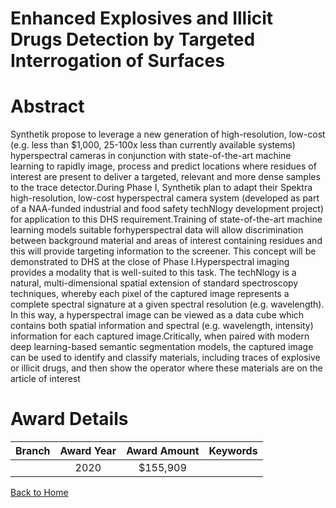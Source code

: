 
Enhanced Explosives and Illicit Drugs Detection by Targeted Interrogation of Surfaces
=====================================================================================

# Abstract


Synthetik propose to leverage a new generation of high-resolution, low-cost (e.g. less than $1,000, 25-100x less than currently available systems) hyperspectral cameras in conjunction with state-of-the-art machine learning to rapidly image, process and predict locations where residues of interest are present to deliver a targeted, relevant and more dense samples to the trace detector.During Phase I, Synthetik plan to adapt their Spektra high-resolution, low-cost hyperspectral camera system (developed as part of a NAA-funded industrial and food safety techNlogy development project) for application to this DHS requirement.Training of state-of-the-art machine learning models suitable forhyperspectral data will allow discrimination between background material and areas of interest containing residues and this will provide targeting information to the screener. This concept will be demonstrated to DHS at the close of Phase I.Hyperspectral imaging provides a modality that is well-suited to this task. The techNlogy is a natural, multi-dimensional spatial extension of standard spectroscopy techniques, whereby each pixel of the captured image represents a complete spectral signature at a given spectral resolution (e.g. wavelength). In this way, a hyperspectral image can be viewed as a data cube which contains both spatial information and spectral (e.g. wavelength, intensity) information for each captured image.Critically, when paired with modern deep learning-based semantic segmentation models, the captured image can be used to identify and classify materials, including traces of explosive or illicit drugs, and then show the operator where these materials are on the article of interest  

# Award Details

|Branch|Award Year|Award Amount|Keywords|
| :---: | :---: | :---: | :---: |
||2020|$155,909||
  
  


[Back to Home](https://github.com/chrischow/dod_sbir_awards/Reports/JT/#600)